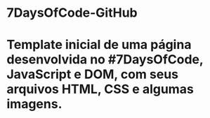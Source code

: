 # 7DaysOfCode-GitHub
# Template inicial de uma página desenvolvida no #7DaysOfCode, JavaScript e DOM, com seus arquivos HTML, CSS e algumas imagens.
